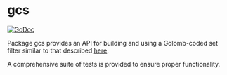 gcs
==========

[![GoDoc](https://godoc.org/github.com/Decred-Next/dcrnd/gcs?status.png)](https://godoc.org/github.com/Decred-Next/dcrnd/gcs)

Package gcs provides an API for building and using a Golomb-coded set filter
similar to that described [here](https://giovanni.bajo.it/post/47119962313/golomb-coded-sets-smaller-than-bloom-filters).

A comprehensive suite of tests is provided to ensure proper functionality.
